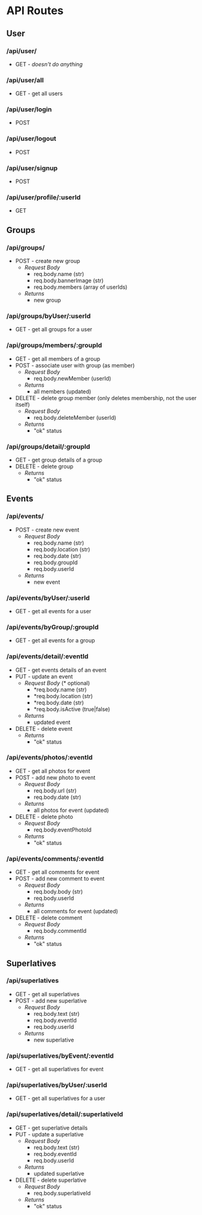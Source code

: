 # API Routes

## User
### /api/user/
* GET - _doesn't do anything_
### /api/user/all
* GET  - get all users
### /api/user/login
* POST
### /api/user/logout
* POST
### /api/user/signup
* POST
### /api/user/profile/:userId
* GET

## Groups
### /api/groups/
* POST - create new group
    - *Request Body*
        - req.body.name (str)
        - req.body.bannerImage (str)
        - req.body.members (array of userIds)
    - *Returns*
        - new group
### /api/groups/byUser/:userId
* GET - get all groups for a user
### /api/groups/members/:groupId
* GET - get all members of a group
* POST - associate user with group (as member)
    - *Request Body*
        - req.body.newMember (userId)
    - *Returns*
        - all members (updated)
* DELETE - delete group member (only deletes membership, not the user itself)
    - *Request Body*
        - req.body.deleteMember (userId)
    - *Returns*
        - "ok" status
### /api/groups/detail/:groupId
* GET - get group details of a group
* DELETE - delete group
    - *Returns*
        - "ok" status

## Events
### /api/events/
* POST - create new event
    - *Request Body*
        - req.body.name (str)
        - req.body.location (str)
        - req.body.date (str)
        - req.body.groupId
        - req.body.userId
    - *Returns*
        - new event
### /api/events/byUser/:userId
* GET - get all events for a user
### /api/events/byGroup/:groupId
* GET - get all events for a group
### /api/events/detail/:eventId
* GET - get events details of an event
* PUT - update an event
    - *Request Body* (\* optional)
        - \*req.body.name (str)
        - \*req.body.location (str)
        - \*req.body.date (str)
        - \*req.body.isActive (true|false)
    - *Returns*
        - updated event
* DELETE - delete event
    - *Returns*
        - "ok" status
### /api/events/photos/:eventId
* GET - get all photos for event
* POST - add new photo to event
    - *Request Body*
        - req.body.url (str)
        - req.body.date (str)
    - *Returns*
        - all photos for event (updated)
* DELETE - delete photo
    - *Request Body*
        - req.body.eventPhotoId
    - *Returns*
        - "ok" status
### /api/events/comments/:eventId
* GET - get all comments for event
* POST - add new comment to event
    - *Request Body*
        - req.body.body (str)
        - req.body.userId
    - *Returns*
        - all comments for event (updated)
* DELETE - delete comment
    - *Request Body*
        - req.body.commentId
    - *Returns*
        - "ok" status

## Superlatives
### /api/superlatives
* GET - get all superlatives
* POST - add new superlative
    - *Request Body*
        - req.body.text (str)
        - req.body.eventId
        - req.body.userId
    - *Returns*
        - new superlative
### /api/superlatives/byEvent/:eventId
* GET - get all superlatives for event
### /api/superlatives/byUser/:userId
* GET - get all superlatives for a user
### /api/superlatives/detail/:superlativeId
* GET - get superlative details
* PUT - update a superlative
    - *Request Body*
        - req.body.text (str)
        - req.body.eventId
        - req.body.userId
    - *Returns*
        - updated superlative
* DELETE - delete superlative
    - *Request Body*
        - req.body.superlativeId
    - *Returns*
        - "ok" status
